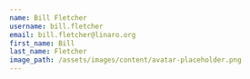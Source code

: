 ```yaml
---
name: Bill Fletcher
username: bill.fletcher
email: bill.fletcher@linaro.org
first_name: Bill
last_name: Fletcher
image_path: /assets/images/content/avatar-placeholder.png
---
```

